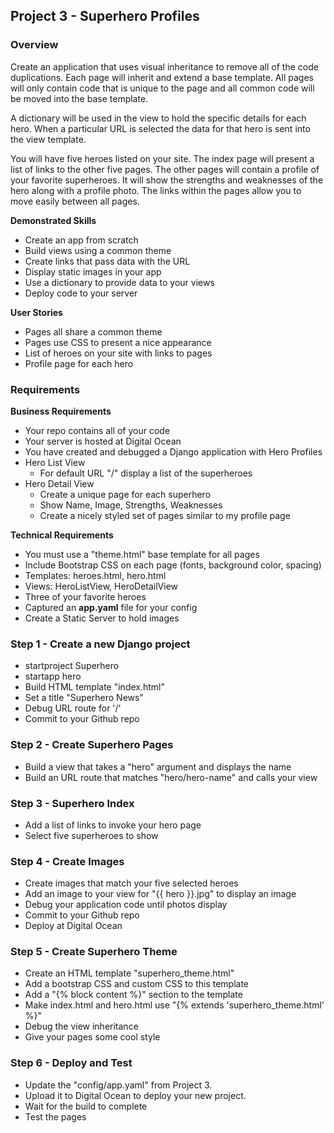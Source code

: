 ## Project 3 - Superhero Profiles


### Overview

Create an application that uses visual inheritance to remove all of the code duplications. Each page
will inherit and extend a base template. All pages will only contain code that is unique to the
page and all common code will be moved into the base template.

A dictionary will be used in the view to hold the specific details for each
hero. When a particular URL is selected the data for that hero is sent into
the view template.  

You will have five heroes listed on your site. 
The index page will present a list of links to the
other five pages. The other pages will contain a profile of your favorite
superheroes. It will show the strengths and weaknesses of the hero along with a
profile photo. The links within the pages allow you to move easily between all
pages.


**Demonstrated Skills**

* Create an app from scratch
* Build views using a common theme
* Create links that pass data with the URL
* Display static images in your app
* Use a dictionary to provide data to your views
* Deploy code to your server


**User Stories**

* Pages all share a common theme
* Pages use CSS to present a nice appearance
* List of heroes on your site with links to pages
* Profile page for each hero


### Requirements

**Business Requirements**

* Your repo contains all of your code
* Your server is hosted at Digital Ocean
* You have created and debugged a Django application with Hero Profiles
* Hero List View
    * For default URL "/" display a list of the superheroes
* Hero Detail View
    * Create a unique page for each superhero
    * Show Name, Image, Strengths, Weaknesses
    * Create a nicely styled set of pages similar to my profile page

**Technical Requirements**

* You must use a "theme.html" base template for all pages
* Include Bootstrap CSS on each page (fonts, background color, spacing)
* Templates:  heroes.html, hero.html
* Views: HeroListView, HeroDetailView
* Three of your favorite heroes
* Captured an **app.yaml** file for your config
* Create a Static Server to hold images



### Step 1 - Create a new Django project

* startproject Superhero
* startapp hero
* Build HTML template "index.html"
* Set a title "Superhero News"
* Debug URL route for '/'
* Commit to your Github repo


### Step 2 - Create Superhero Pages

* Build a view that takes a "hero" argument and displays the name
* Build an URL route that matches "hero/hero-name" and calls your view


### Step 3 - Superhero Index

* Add a list of links to invoke your hero page
* Select five superheroes to show


### Step 4 - Create Images 

* Create images that match your five selected heroes
* Add an image to your view for "{{ hero }}.jpg" to display an image
* Debug your application code until photos display
* Commit to your Github repo
* Deploy at Digital Ocean


### Step 5 - Create Superhero Theme

* Create an HTML template "superhero_theme.html"
* Add a bootstrap CSS and custom CSS to this template
* Add a "{% block content %}" section to the template
* Make index.html and hero.html use "{% extends 'superhero_theme.html' %}"
* Debug the view inheritance
* Give your pages some cool style


### Step 6 - Deploy and Test

* Update the "config/app.yaml" from Project 3.
* Upload it to Digital Ocean to deploy your new project.
* Wait for the build to complete
* Test the pages
